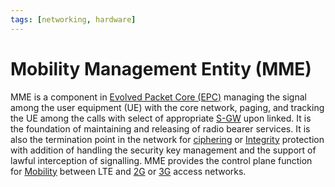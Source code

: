 ```yaml
---
tags: [networking, hardware]
---
```


# Mobility Management Entity (MME)

MME is a component in [Evolved Packet Core (EPC)](202305131616.md) managing the
signal among the user equipment (UE) with the core network, paging, and tracking
the UE among the calls with select of appropriate [S-GW](202305131747.md) upon
linked. It is the foundation of maintaining and releasing of radio bearer
services. It is also the termination point in the network for
[ciphering](202209281121.md) or [Integrity](202210022154.md) protection with
addition of handling the security key management and the support of lawful
interception of signalling. MME provides the control plane function for
[Mobility](202303292141.md) between LTE and [2G](202303311222.md) or
[3G](202303311227.md) access networks.
